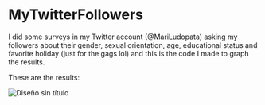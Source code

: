 # MyTwitterFollowers
I did some surveys in my Twitter account (@MariLudopata) asking my followers about their gender, sexual orientation, age, educational status and favorite holiday (just for the gags lol) and this is the code I made to graph the results. 

These are the results: 

![Diseño sin título](https://user-images.githubusercontent.com/86741870/173397693-046094f4-f892-48f4-83cc-ed8eaae5391d.png)
